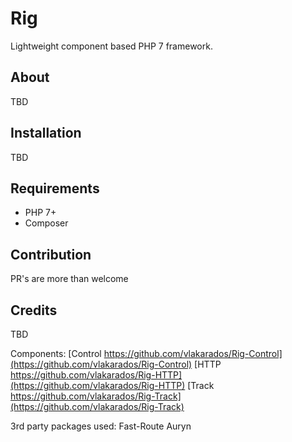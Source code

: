 # Rig 
Lightweight component based PHP 7 framework.

## About

TBD

## Installation

TBD

## Requirements
+ PHP 7+
+ Composer

## Contribution

PR's are more than welcome

## Credits

TBD


Components:
    [Control https://github.com/vlakarados/Rig-Control](https://github.com/vlakarados/Rig-Control)
    [HTTP https://github.com/vlakarados/Rig-HTTP](https://github.com/vlakarados/Rig-HTTP)
    [Track https://github.com/vlakarados/Rig-Track](https://github.com/vlakarados/Rig-Track)


3rd party packages used: 
    Fast-Route
    Auryn
    
